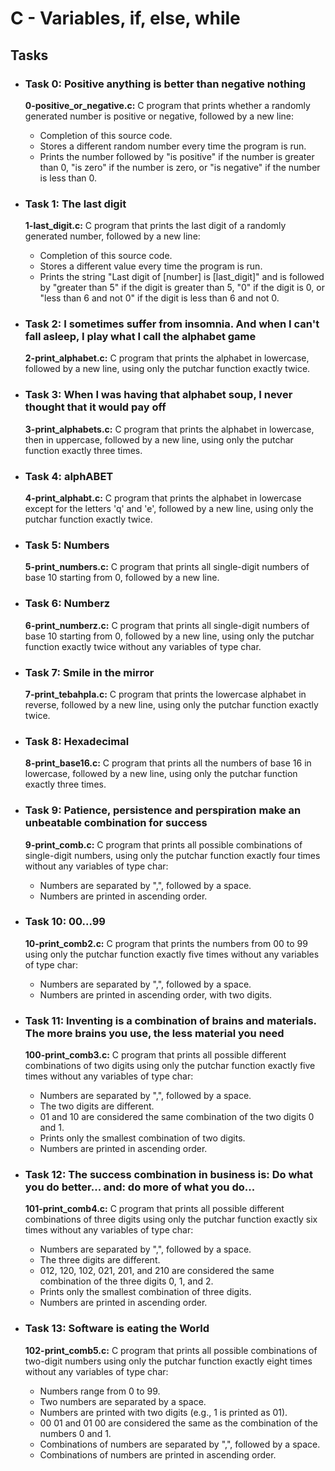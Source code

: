 <h1>C - Variables, if, else, while</h1>
<h2>Tasks</h2>
    <ul>
        <li>
            <h3>Task 0: Positive anything is better than negative nothing</h3>
            <p><b>0-positive_or_negative.c:</b> C program that prints whether a randomly generated number is positive or negative, followed by a new line:</p>
            <ul>
                <li>Completion of this source code.</li>
                <li>Stores a different random number every time the program is run.</li>
                <li>Prints the number followed by "is positive" if the number is greater than 0, "is zero" if the number is zero, or "is negative" if the number is less than 0.</li>
            </ul>
        </li>
        <li>
            <h3>Task 1: The last digit</h3>
            <p><b>1-last_digit.c:</b> C program that prints the last digit of a randomly generated number, followed by a new line:</p>
            <ul>
                <li>Completion of this source code.</li>
                <li>Stores a different value every time the program is run.</li>
                <li>Prints the string "Last digit of [number] is [last_digit]" and is followed by "greater than 5" if the digit is greater than 5, "0" if the digit is 0, or "less than 6 and not 0" if the digit is less than 6 and not 0.</li>
            </ul>
        </li>
        <li>
            <h3>Task 2: I sometimes suffer from insomnia. And when I can't fall asleep, I play what I call the alphabet game</h3>
            <p><b>2-print_alphabet.c:</b> C program that prints the alphabet in lowercase, followed by a new line, using only the putchar function exactly twice.</p>
        </li>
        <li>
            <h3>Task 3: When I was having that alphabet soup, I never thought that it would pay off</h3>
            <p><b>3-print_alphabets.c:</b> C program that prints the alphabet in lowercase, then in uppercase, followed by a new line, using only the putchar function exactly three times.</p>
        </li>
        <li>
            <h3>Task 4: alphABET</h3>
            <p><b>4-print_alphabt.c:</b> C program that prints the alphabet in lowercase except for the letters 'q' and 'e', followed by a new line, using only the putchar function exactly twice.</p>
        </li>
        <li>
            <h3>Task 5: Numbers</h3>
            <p><b>5-print_numbers.c:</b> C program that prints all single-digit numbers of base 10 starting from 0, followed by a new line.</p>
        </li>
        <li>
            <h3>Task 6: Numberz</h3>
            <p><b>6-print_numberz.c:</b> C program that prints all single-digit numbers of base 10 starting from 0, followed by a new line, using only the putchar function exactly twice without any variables of type char.</p>
        </li>
        <li>
            <h3>Task 7: Smile in the mirror</h3>
            <p><b>7-print_tebahpla.c:</b> C program that prints the lowercase alphabet in reverse, followed by a new line, using only the putchar function exactly twice.</p>
        </li>
        <li>
            <h3>Task 8: Hexadecimal</h3>
            <p><b>8-print_base16.c:</b> C program that prints all the numbers of base 16 in lowercase, followed by a new line, using only the putchar function exactly three times.</p>
        </li>
        <li>
            <h3>Task 9: Patience, persistence and perspiration make an unbeatable combination for success</h3>
            <p><b>9-print_comb.c:</b> C program that prints all possible combinations of single-digit numbers, using only the putchar function exactly four times without any variables of type char:</p>
            <ul>
                <li>Numbers are separated by ",", followed by a space.</li>
                <li>Numbers are printed in ascending order.</li>
            </ul>
        </li>
        <li>
            <h3>Task 10: 00...99</h3>
            <p><b>10-print_comb2.c:</b> C program that prints the numbers from 00 to 99 using only the putchar function exactly five times without any variables of type char:</p>
            <ul>
                <li>Numbers are separated by ",", followed by a space.</li>
                <li>Numbers are printed in ascending order, with two digits.</li>
            </ul>
        </li>
        <li>
            <h3>Task 11: Inventing is a combination of brains and materials. The more brains you use, the less material you need</h3>
            <p><b>100-print_comb3.c:</b> C program that prints all possible different combinations of two digits using only the putchar function exactly five times without any variables of type char:</p>
            <ul>
                <li>Numbers are separated by ",", followed by a space.</li>
                <li>The two digits are different.</li>
                <li>01 and 10 are considered the same combination of the two digits 0 and 1.</li>
                <li>Prints only the smallest combination of two digits.</li>
                <li>Numbers are printed in ascending order.</li>
            </ul>
        </li>
        <li>
            <h3>Task 12: The success combination in business is: Do what you do better... and: do more of what you do...</h3>
            <p><b>101-print_comb4.c:</b> C program that prints all possible different combinations of three digits using only the putchar function exactly six times without any variables of type char:</p>
            <ul>
                <li>Numbers are separated by ",", followed by a space.</li>
                <li>The three digits are different.</li>
                <li>012, 120, 102, 021, 201, and 210 are considered the same combination of the three digits 0, 1, and 2.</li>
                <li>Prints only the smallest combination of three digits.</li>
                <li>Numbers are printed in ascending order.</li>
            </ul>
        </li>
        <li>
            <h3>Task 13: Software is eating the World</h3>
            <p><b>102-print_comb5.c:</b> C program that prints all possible combinations of two-digit numbers using only the putchar function exactly eight times without any variables of type char:</p>
            <ul>
                <li>Numbers range from 0 to 99.</li>
                <li>Two numbers are separated by a space.</li>
                <li>Numbers are printed with two digits (e.g., 1 is printed as 01).</li>
                <li>00 01 and 01 00 are considered the same as the combination of the numbers 0 and 1.</li>
                <li>Combinations of numbers are separated by ",", followed by a space.</li>
                <li>Combinations of numbers are printed in ascending order.</li>
            </ul>
        </li>
    </ul>
